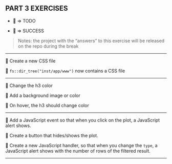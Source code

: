 
## PART 3 EXERCISES

  - 📝 =\> TODO

  - 🎉 =\> SUCCESS

> Notes: the project with the “answers” to this exercise will be
> released on the repo during the break

-----

📝 Create a new CSS file

🎉 `fs::dir_tree("inst/app/www")` now contains a CSS file

-----

📝 Change the h3 color

📝 Add a background image or color

📝 On hover, the h3 should change color

-----

📝 Add a JavaScript event so that when you click on the plot, a
JavaScript alert shows.

📝 Create a button that hides/shows the plot.

📝 Create a new JavaScript handler, so that when you change the `type`, a
JavaScript alert shows with the number of rows of the filtered result.

-----
